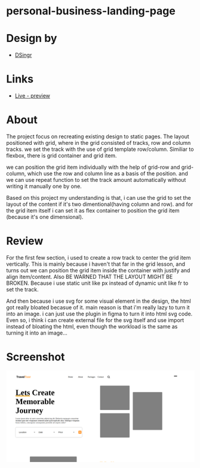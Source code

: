# personal-business-landing-page

# Design by
- [DSingr](https://www.figma.com/community/file/1346829310706100046)

# Links
- [Live - preview](https://azanra.github.io/personal-business-landing-page/)

# About
The project focus on recreating existing design to static pages. The layout
positioned with grid, where in the grid consisted of tracks, row and column
tracks. we set the track with the use of grid template row/column. Similiar
to flexbox, there is grid container and grid item. 

we can position the grid item individually with the help of grid-row and grid-column, which use the row and column line as a basis of the position. and we can use repeat function to set the track amount automatically without writing it manually one by one.

Based on this project my understanding is that, i can use the grid to set the layout of the content if it's two dimentional(having column and row). and for the grid item itself i can set it as flex container to position the grid item (because it's one dimensional).

# Review
For the first few section, i used to create a row track to center the grid
item vertically. This is mainly because i haven't that far in the grid lesson, and turns out we can position the grid item inside the container
with justify and align item/content. Also BE WARNED THAT THE LAYOUT MIGHT
BE BROKEN. Because i use static unit like px instead of dynamic unit like fr
to set the track.

And then because i use svg for some visual element in the design, the html got really bloated becasue of it. main reason is that i'm really lazy to turn it into an image. i can just use the plugin in figma to turn it into html svg code. Even so, i think i can create external file for the svg itself and use import instead of bloating the html, even though the workload
is the same as turning it into an image...

# Screenshot
![alt-text](./image/pblp-ui.png)
